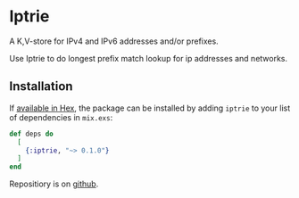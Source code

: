 # Iptrie

A K,V-store for IPv4 and IPv6 addresses and/or prefixes.

Use Iptrie to do longest prefix match lookup for ip addresses and networks.


## Installation

If [available in Hex](https://hex.pm/docs/publish), the package can be installed
by adding `iptrie` to your list of dependencies in `mix.exs`:

```elixir
def deps do
  [
    {:iptrie, "~> 0.1.0"}
  ]
end
```

Repositiory is on [github](https://https://github.com/hertogp/iptrie).

